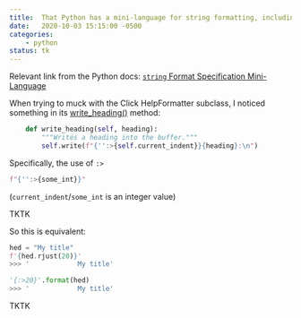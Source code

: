 ```yaml
---
title:  That Python has a mini-language for string formatting, including right-align
date:   2020-10-03 15:15:00 -0500
categories:
    - python
status: tk
---
```



Relevant link from the Python docs: [`string` Format Specification Mini-Language](https://docs.python.org/3/library/string.html#format-specification-mini-language)


When trying to muck with the Click HelpFormatter subclass, I noticed something in its [write_heading()](https://click.palletsprojects.com/en/7.x/api/#click.HelpFormatter.write_heading) method:

```py
    def write_heading(self, heading):
        """Writes a heading into the buffer."""
        self.write(f"{'':>{self.current_indent}}{heading}:\n")
```
Specifically, the use of `:>`

```py
f"{'':>{some_int}}"
```

(`current_indent`/`some_int` is an integer value)


TKTK

So this is equivalent:

```py
hed = "My title"
f'{hed.rjust(20)}'
>>> '            My title'

'{:>20}'.format(hed)
>>> '            My title'
```

TKTK
